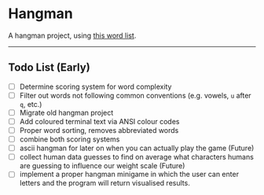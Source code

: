 # Hangman

A hangman project, using [this word list](https://github.com/dwyl/english-words).

---
## Todo List (Early)
 - [ ] Determine scoring system for word complexity
 - [ ] Filter out words not following common conventions (e.g. vowels, `u` after `q`, etc.)
 - [ ] Migrate old hangman project
 - [ ] Add coloured terminal text via ANSI colour codes
 - [ ] Proper word sorting, removes abbreviated words
 - [ ] combine both scoring systems
 - [ ] ascii hangman for later on when you can actually play the game (Future)
 - [ ] collect human data guesses to find on average what characters humans are guessing to influence our weight scale (Future)
 - [ ] implement a proper hangman minigame in which the user can enter letters and the program will return visualised results.